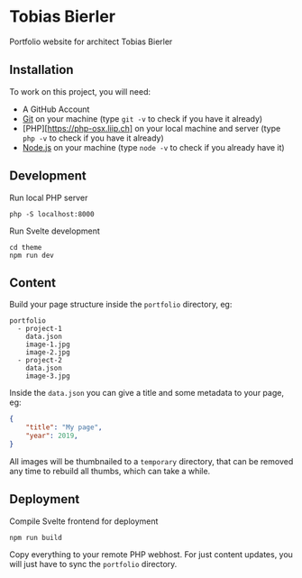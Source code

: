 # Tobias Bierler
Portfolio website for architect Tobias Bierler

## Installation
To work on this project, you will need:
- A GitHub Account
- [Git](https://sourceforge.net/projects/git-osx-installer/) on your machine (type `git -v` to check if you have it already)
- [PHP][https://php-osx.liip.ch] on your local machine and server (type `php -v` to check if you have it already)
- [Node.js](https://nodejs.org/en/) on your machine (type `node -v` to check if you already have it)

## Development
Run local PHP server
```
php -S localhost:8000
```

Run Svelte development
```
cd theme
npm run dev
```

## Content
Build your page structure inside the `portfolio` directory, eg:
```
portfolio
  - project-1
    data.json
    image-1.jpg
    image-2.jpg
  - project-2
    data.json
    image-3.jpg
```
Inside the `data.json` you can give a title and some metadata to your page, eg:
```json
{
    "title": "My page",
    "year": 2019,
}
```

All images will be thumbnailed to a `temporary` directory, that can be removed any time to rebuild all thumbs, which can take a while.

## Deployment

Compile Svelte frontend for deployment
```
npm run build
```

Copy everything to your remote PHP webhost. For just content updates, you will just have to sync the `portfolio` directory.
